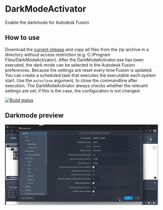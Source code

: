 # DarkModeActivator
 Enable the darkmode for Autodesk Fusion

## How to use
Download the [current release](github.com/100prznt/DarkModeActivator/releases/latest) and copy all files from the zip archive in a directory without access restriction (e.g. C:/Program Files/DarkModeActivator). After the DarkModeActivator.exe has been executed, the dark mode can be selected in the Autodesk Fusion preferences.
Because the settings are reset every time Fusion is updated. You can create a scheduled task that executes the executable each system start. Use the ```autoclose``` argument, to close the commandline after execution. The DarkModeActivator always checks whether the relevant settings are set; if this is the case, the configuration is not changed.

[![Build status](https://ci.appveyor.com/api/projects/status/796cmu93otgnva0r?svg=true)](https://ci.appveyor.com/project/100prznt/darkmodeactivator)


## Darkmode preview
![darkmode.gif](docu/darkmode.gif)
